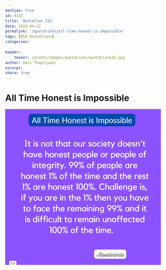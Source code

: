 ```yaml
---
mathjax: true
id: 9132
title: 'Quotation 132'
date: 2022-04-22
permalink: '/quotations/all-time-honest-is-impossible'
tags: [WIA Quotations] 
categories: 

header:
    teaser: /assets/images/quotations/quotation132.jpg
author: Hari Thapliyaal 
excerpt:
share: true 
---
```


# All Time Honest is Impossible

![All Time Honest is Impossible](/assets/images/quotations/quotation132.jpg)
